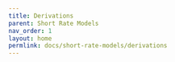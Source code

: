 ```yaml
---
title: Derivations
parent: Short Rate Models
nav_order: 1
layout: home
permlink: docs/short-rate-models/derivations
---
```

